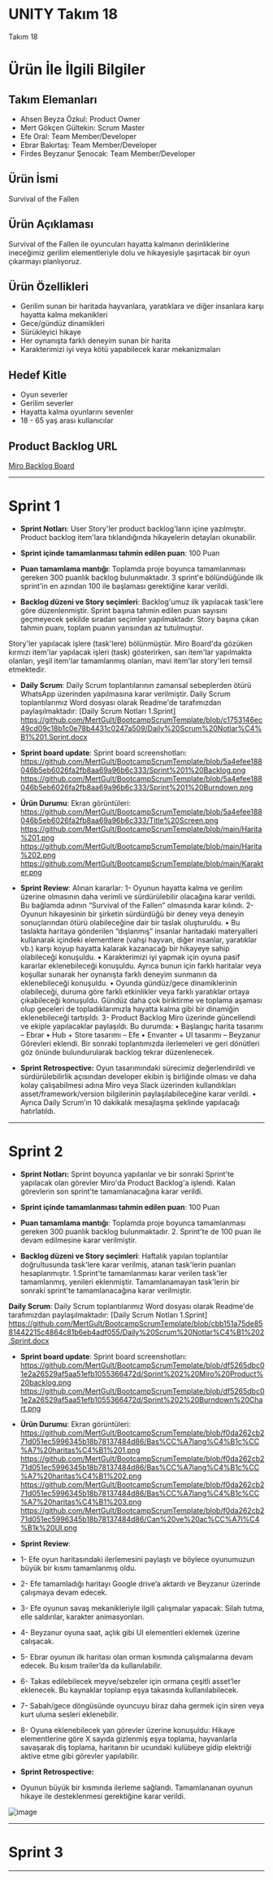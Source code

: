 # **UNITY Takım 18**

Takım 18

# Ürün İle İlgili Bilgiler

## Takım Elemanları

- Ahsen Beyza Özkul: Product Owner
- Mert Gökçen Gültekin: Scrum Master
- Efe Oral: Team Member/Developer
- Ebrar Bakırtaş: Team Member/Developer
- Firdes Beyzanur Şenocak: Team Member/Developer

## Ürün İsmi

Survival of the Fallen

## Ürün Açıklaması

Survival of the Fallen ile oyuncuları hayatta kalmanın derinliklerine ineceğimiz gerilim elementleriyle dolu ve hikayesiyle şaşırtacak bir oyun çıkarmayı planlıyoruz.

## Ürün Özellikleri

- Gerilim sunan bir haritada hayvanlara, yaratıklara ve diğer insanlara karşı hayatta kalma mekanikleri
- Gece/gündüz dinamikleri
- Sürükleyici hikaye
- Her oynanışta farklı deneyim sunan bir harita
- Karakterimizi iyi veya kötü yapabilecek karar mekanizmaları

## Hedef Kitle

- Oyun severler
- Gerilim severler
- Hayatta kalma oyunlarını sevenler
- 18 - 65 yaş arası kullanıcılar

## Product Backlog URL

[Miro Backlog Board](https://miro.com/app/board/uXjVO4-qbAo=/)

---

# Sprint 1

- **Sprint Notları**: User Story'ler product backlog'ların içine yazılmıştır. Product backlog item'lara tıklandığında hikayelerin detayları okunabilir.

- **Sprint içinde tamamlanması tahmin edilen puan**: 100 Puan

- **Puan tamamlama mantığı**: Toplamda proje boyunca tamamlanması gereken 300 puanlık backlog bulunmaktadır. 3 sprint'e bölündüğünde ilk sprint'in en azından 100 ile başlaması gerektiğine karar verildi.

- **Backlog düzeni ve Story seçimleri**: Backlog'umuz ilk yapılacak task'lere göre düzenlenmiştir. Sprint başına tahmin edilen puan sayısını geçmeyecek şekilde sıradan seçimler yapılmaktadır. Story başına çıkan tahmin puanı, toplam puanın yarısından az tutulmuştur. 

Story'ler yapılacak işlere (task'lere) bölünmüştür. Miro Board'da gözüken kırmızı item'lar yapılacak işleri (task) gösterirken, sarı item'lar yapılmakta olanları, yeşil item'lar tamamlanmış olanları, mavi item'lar story'leri temsil etmektedir.

- **Daily Scrum**: Daily Scrum toplantılarının zamansal sebeplerden ötürü WhatsApp üzerinden yapılmasına karar verilmiştir. Daily Scrum toplantılarımız Word dosyası olarak Readme'de tarafımızdan paylaşılmaktadır: [Daily Scrum Notları 1.Sprint]
 https://github.com/MertGult/BootcampScrumTemplate/blob/c1753146ec49cd09c18b1c0e78b4431c0247a509/Daily%20Scrum%20Notlar%C4%B1%201.Sprint.docx 

- **Sprint board update**: Sprint board screenshotları: 
https://github.com/MertGult/BootcampScrumTemplate/blob/5a4efee188046b5eb6026fa2fb8aa69a96b6c333/Sprint%201%20Backlog.png
https://github.com/MertGult/BootcampScrumTemplate/blob/5a4efee188046b5eb6026fa2fb8aa69a96b6c333/Sprint%201%20Burndown.png 

- **Ürün Durumu**: Ekran görüntüleri:
https://github.com/MertGult/BootcampScrumTemplate/blob/5a4efee188046b5eb6026fa2fb8aa69a96b6c333/Title%20Screen.png
https://github.com/MertGult/BootcampScrumTemplate/blob/main/Harita%201.png
https://github.com/MertGult/BootcampScrumTemplate/blob/main/Harita%202.png
https://github.com/MertGult/BootcampScrumTemplate/blob/main/Karakter.png 


- **Sprint Review**: 
Alınan kararlar: 
1-	Oyunun hayatta kalma ve gerilim üzerine olmasının daha verimli ve sürdürülebilir olacağına karar verildi. Bu bağlamda adının “Survival of the Fallen” olmasında karar kılındı.
2-	Oyunun hikayesinin bir şirketin sürdürdüğü bir deney veya deneyin sonuçlarından ötürü olabileceğine dair bir taslak oluşturuldu. 
•	Bu taslakta haritaya gönderilen “dışlanmış” insanlar haritadaki materyalleri kullanarak içindeki elementlere (vahşi hayvan, diğer insanlar, yaratıklar vb.) karşı koyup hayatta kalarak kazanacağı bir hikayeye sahip olabileceği konuşuldu.
•	Karakterimizi iyi yapmak için oyuna pasif kararlar eklenebileceği konuşuldu. Ayrıca bunun için farklı haritalar veya koşullar sunarak her oynanışta farklı deneyim sunmanın da eklenebileceği konuşuldu.
•	Oyunda gündüz/gece dinamiklerinin olabileceği, duruma göre farklı etkinlikler veya farklı yaratıklar ortaya çıkabileceği konuşuldu. Gündüz daha çok biriktirme ve toplama aşaması olup geceleri de topladıklarımızla hayatta kalma gibi bir dinamiğin eklenebileceği tartışıldı.
3-	Product Backlog Miro üzerinde güncellendi ve ekiple yapılacaklar paylaşıldı. 
Bu durumda:
•	Başlangıç harita tasarımı – Ebrar
•	Hub + Store tasarımı – Efe
•	Envanter + UI tasarımı – Beyzanur 
Görevleri eklendi. Bir sonraki toplantımızda ilerlemeleri ve geri dönütleri göz önünde bulundurularak backlog tekrar düzenlenecek. 

- **Sprint Retrospective:**
  Oyun tasarımındaki sürecimiz değerlendirildi ve sürdürülebilirlik açısından developer ekibin iş birliğinde olması ve daha kolay çalışabilmesi adına Miro veya Slack üzerinden kullandıkları asset/framework/version bilgilerinin paylaşılabileceğine karar verildi.
•	Ayrıca Daily Scrum’ın 10 dakikalık mesajlaşma şeklinde yapılacağı hatırlatıldı.

---

# Sprint 2

- **Sprint Notları:** Sprint boyunca yapılanlar ve bir sonraki Sprint'te yapılacak olan görevler Miro'da Product Backlog'a işlendi. Kalan görevlerin son sprint'te tamamlanacağına karar verildi.

- **Sprint içinde tamamlanması tahmin edilen puan**: 100 Puan

- **Puan tamamlama mantığı**: Toplamda proje boyunca tamamlanması gereken 300 puanlık backlog bulunmaktadır. 2. Sprint'te de 100 puan ile devam edilmesine karar verilmiştir.

- **Backlog düzeni ve Story seçimleri**: Haftalık yapılan toplantılar doğrultusunda task'lere karar verilmiş, atanan task'lerin puanları hesaplanmıştır. 1.Sprint'te tamamlanması karar verilen task'ler tamamlanmış, yenileri eklenmiştir. Tamamlanamayan task'lerin bir sonraki sprint'te tamamlanacağına karar verilmiştir.

**Daily Scrum**: Daily Scrum toplantılarımız Word dosyası olarak Readme'de tarafımızdan paylaşılmaktadır: [Daily Scrum Notları 1.Sprint]
https://github.com/MertGult/BootcampScrumTemplate/blob/cbb151a75de8581442215c4864c81b6eb4adf055/Daily%20Scrum%20Notlar%C4%B1%202.Sprint.docx

- **Sprint board update**: Sprint board screenshotları:
https://github.com/MertGult/BootcampScrumTemplate/blob/df5265dbc01e2a26529af5aa51efb1055366472d/Sprint%202%20Miro%20Product%20backlog.png
https://github.com/MertGult/BootcampScrumTemplate/blob/df5265dbc01e2a26529af5aa51efb1055366472d/Sprint%202%20Burndown%20Chart.png

- **Ürün Durumu**: Ekran görüntüleri:
https://github.com/MertGult/BootcampScrumTemplate/blob/f0da262cb271d051ec5996345b18b78137484d86/Bas%CC%A7lang%C4%B1c%CC%A7%20haritas%C4%B1%201.png
https://github.com/MertGult/BootcampScrumTemplate/blob/f0da262cb271d051ec5996345b18b78137484d86/Bas%CC%A7lang%C4%B1c%CC%A7%20haritas%C4%B1%202.png
https://github.com/MertGult/BootcampScrumTemplate/blob/f0da262cb271d051ec5996345b18b78137484d86/Bas%CC%A7lang%C4%B1c%CC%A7%20haritas%C4%B1%203.png
https://github.com/MertGult/BootcampScrumTemplate/blob/f0da262cb271d051ec5996345b18b78137484d86/Can%20ve%20ac%CC%A7l%C4%B1k%20UI.png

- **Sprint Review**:
- 1-	Efe oyun haritasındaki ilerlemesini paylaştı ve böylece oyunumuzun büyük bir kısmı tamamlanmış oldu.
- 2-	Efe tamamladığı haritayı Google drive’a aktardı ve Beyzanur üzerinde çalışmaya devam edecek.
- 3-	Efe oyunun savaş mekanikleriyle ilgili çalışmalar yapacak: Silah tutma, elle saldırılar, karakter animasyonları.
- 4-	Beyzanur oyuna saat, açlık gibi UI elementleri eklemek üzerine çalışacak. 
- 5-	Ebrar oyunun ilk haritası olan orman kısmında çalışmalarına devam edecek. Bu kısım trailer’da da kullanılabilir.
- 6-	Takas edilebilecek meyve/sebzeler için ormana çeşitli asset’ler eklenecek. Bu kaynaklar toplanıp eşya takasında kullanılabilecek.
- 7-	Sabah/gece döngüsünde oyuncuyu biraz daha germek için siren veya kurt uluma sesleri eklenebilir.
- 8-	Oyuna eklenebilecek yan görevler üzerine konuşuldu: Hikaye elementlerine göre X sayıda gizlenmiş eşya toplama, hayvanlarla savaşarak diş toplama, haritanın bir ucundaki kulübeye gidip elektriği aktive etme gibi görevler yapılabilir.

- **Sprint Retrospective:**
- Oyunun büyük bir kısmında ilerleme sağlandı. Tamamlananan oyunun hikaye ile desteklenmesi gerektiğine karar verildi.

![image](https://user-images.githubusercontent.com/104387762/169693972-a0b4380b-5a4d-4d77-9938-dfc2a1b66b29.png)

---

# Sprint 3

---
